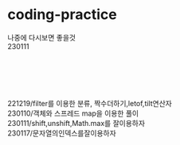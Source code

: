 # coding-practice

나중에 다시보면 좋을것<br>
230111 <br>

<br><br><br><br>

221219/filter를 이용한 분류, 짝수더하기,letof,tilt연산자<br>
230110/객체와 스프레드 map을 이용한 풀이<br>
230111/shift,unshift,Math.max를 잘이용하자<br>
230117/문자열의인덱스를잘이용하자<br>
